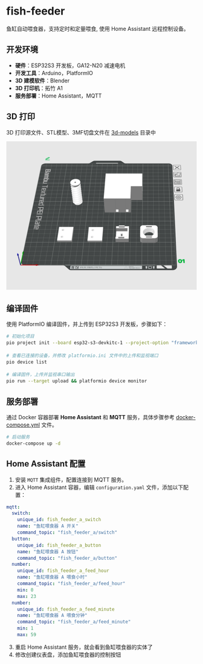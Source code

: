 # fish-feeder

鱼缸自动喂食器，支持定时和定量喂食, 使用 Home Assistant 远程控制设备。

## 开发环境

- **硬件**：ESP32S3 开发板，GA12-N20 减速电机
- **开发工具**：Arduino，PlatformIO
- **3D 建模软件**：Blender
- **3D 打印机**：拓竹 A1
- **服务部署**：Home Assistant，MQTT

## 3D 打印

3D 打印源文件、STL模型、3MF切盘文件在 [3d-models](3d-models) 目录中

![alt text](docs/3d-print.png)

## 编译固件

使用 PlatformIO 编译固件，并上传到 ESP32S3 开发板，步骤如下：

```bash
# 初始化项目
pio project init --board esp32-s3-devkitc-1 --project-option "framework=arduino"

# 查看已连接的设备，并修改 platformio.ini 文件中的上传和监视端口
pio device list

# 编译固件，上传并监视串口输出
pio run --target upload && platformio device monitor
```

## 服务部署

通过 Docker 容器部署 **Home Assistant** 和 **MQTT** 服务，具体步骤参考 [docker-compose.yml](docker-compose.yml) 文件。

```bash
# 启动服务
docker-compose up -d
```

## Home Assistant 配置

1. 安装 `MQTT` 集成组件，配置连接到 MQTT 服务。
2. 进入 Home Assistant 容器，编辑 `configuration.yaml` 文件，添加以下配置：

```yaml
mqtt:
  switch:
    unique_id: fish_feeder_a_switch
    name: "鱼缸喂食器 A 开关"
    command_topic: "fish_feeder_a/switch"
  button:
    unique_id: fish_feeder_a_button
    name: "鱼缸喂食器 A 按钮"
    command_topic: "fish_feeder_a/button"
  number:
    unique_id: fish_feeder_a_feed_hour
    name: "鱼缸喂食器 A 喂食小时"
    command_topic: "fish_feeder_a/feed_hour"
    min: 0
    max: 23
  number:
    unique_id: fish_feeder_a_feed_minute
    name: "鱼缸喂食器 A 喂食分钟"
    command_topic: "fish_feeder_a/feed_minute"
    min: 1
    max: 59
```
3. 重启 Home Assistant 服务，就会看到鱼缸喂食器的实体了
4. 修改创建仪表盘，添加鱼缸喂食器的控制按钮